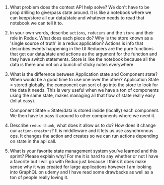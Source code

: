 1. What problem does the context API help solve?
    We don't have to be prop drilling to give/pass state around. It is like a notebook where we can keep/store all our data/state and whatever needs to read that notebook we can tell it to.

2. In your own words, describe `actions`, `reducers` and the `store` and their role in Redux. What does each piece do? Why is the store known as a 'single source of truth' in a redux application?
    Actions is info that describes events happening in the UI
    Reducers are the pure functions that get our data/state and actions as the argument for the function and they have switch statements.
    Store is like the notebook because all the data is there and not on a bunch of sticky notes everywhere.

3. What is the difference between Application state and Component state? When would be a good time to use one over the other?
    Application State = stored globally, the component can sort of go into the store to look for the data it needs. This is very useful when we have a ton of components using the same state, makes managing all that flow of state really easy (lol at easy).

    Component State = State/data is stored inside (locally) each component. We then have to pass it around to other components where we need it.

4. Describe `redux-thunk`, what does it allow us to do? How does it change our `action-creators`?
    It is middleware and it lets us use asynchronous ops. It changes the action and creates so we can run actions depending on state in the api call.

5. What is your favorite state management system you've learned and this sprint? Please explain why!
    For me it is hard to say whether or not I have a favorite but I will go with Redux just because I think it does make sense why it was created for large applications however I am looking into GraphQL on udemy and I have read some drawbacks as well as a ton of people really loving it.
